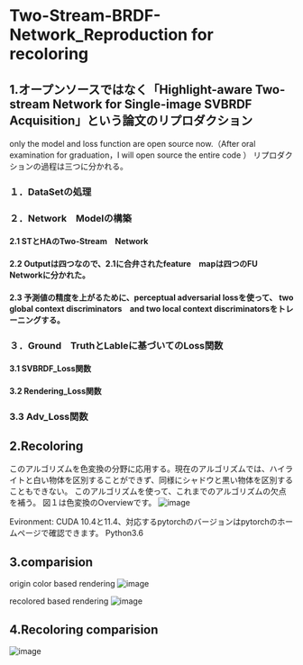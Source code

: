 # Two-Stream-BRDF-Network_Reproduction for recoloring
## 1.オープンソースではなく「Highlight-aware Two-stream Network for Single-image SVBRDF Acquisition」という論文のリプロダクション
only the model and loss function are open source now.（After oral examination for graduation，I will open source the entire code ）
リプロダクションの過程は三つに分かれる。

### １．DataSetの処理
### ２．Network　Modelの構築
#### 2.1 STとHAのTwo-Stream　Network
#### 2.2 Outputは四つなので、2.1に合弁されたfeature　mapは四つのFU　Networkに分かれた。
#### 2.3 予測値の精度を上がるために、perceptual adversarial lossを使って、 two global context discriminators　and two local context discriminatorsをトレーニングする。
### ３．Ground　TruthとLableに基づいてのLoss関数
#### 3.1 SVBRDF_Loss関数 
#### 3.2 Rendering_Loss関数
### 3.3 Adv_Loss関数　

## 2.Recoloring

このアルゴリズムを色変換の分野に応用する。現在のアルゴリズムでは、ハイライトと白い物体を区別することができず、同様にシャドウと黒い物体を区別することもできない。
このアルゴリズムを使って、これまでのアルゴリズムの欠点を補う。
図１は色変換のOverviewです。
![image](https://user-images.githubusercontent.com/71435435/167250705-28ccd13f-6ecd-427a-aeff-2f55de6be813.png)

Evironment:
CUDA 10.4と11.4、対応するpytorchのバージョンはpytorchのホームページで確認できます。
Python3.6

## 3.comparision
origin color based rendering
![image](https://github.com/wenyihan4396/Two-Stream-BRDF-Network_Reproduction/blob/main/origin_color.gif)

recolored based rendering
![image](https://github.com/wenyihan4396/Two-Stream-BRDF-Network_Reproduction/blob/main/color_changed.gif)

## 4.Recoloring comparision
![image](https://github.com/wenyihan4396/Two-Stream-BRDF-Network_Reproduction/blob/main/recoloring%20algorithm%20comparision.png)
